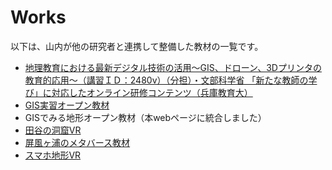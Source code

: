 # Works
以下は、山内が他の研究者と連携して整備した教材の一覧です。

- [地理教育における最新デジタル技術の活用～GIS、ドローン、3Dプリンタの教育的応用～（講習ＩＤ：2480v）（分担）・文部科学省 「新たな教師の学び」に対応したオンライン研修コンテンツ（兵庫教育大）](https://www.hyogo-u.ac.jp/facility/create/training/program/online_training_contents/index.php)
- [GIS実習オープン教材](https://gis-oer.github.io/gitbook/book/)
- GISでみる地形オープン教材（本webページに統合しました）
- [田谷の洞窟VR](https://gis-oer2.csis.u-tokyo.ac.jp/vr%E7%94%B0%E8%B0%B7%E3%81%AE%E6%B4%9E%E7%AA%9F)
- [屏風ヶ浦のメタバース教材](https://gis-oer2.csis.u-tokyo.ac.jp/vr%E5%B1%8F%E9%A2%A8%E3%83%B6%E6%B5%A6)
- [スマホ地形VR](https://gis-oer2.csis.u-tokyo.ac.jp/%E3%82%B9%E3%83%9E%E3%83%9Bvr)